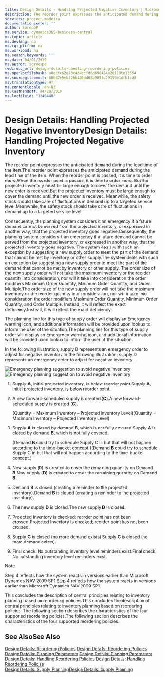 ```yaml
---
title: Design Details - Handling Projected Negative Inventory | Microsoft Docs
description: The reorder point expresses the anticipated demand during the lead time of the item. When the reorder point is passed, it is time to order more. But the projected inventory must be large enough to cover the demand until the new order is received. Meanwhile, the safety stock should take care of fluctuations in demand up to a targeted service level.
services: project-madeira
documentationcenter: ''
author: SorenGP
ms.service: dynamics365-business-central
ms.topic: article
ms.devlang: na
ms.tgt_pltfrm: na
ms.workload: na
ms.search.keywords: ''
ms.date: 04/01/2019
ms.author: sgroespe
redirect_url: design-details-handling-reordering-policies
ms.openlocfilehash: a0ecfe62e70c434ecfd6d698424e20119be13554
ms.sourcegitcommit: 60b87e5eb32bb408dd65b9855c29159b1dfbfca8
ms.translationtype: HT
ms.contentlocale: en-NZ
ms.lasthandoff: 04/29/2019
ms.locfileid: "1246448"
---
```

# <a name="design-details-handling-projected-negative-inventory"></a><span data-ttu-id="ba232-106">Design Details: Handling Projected Negative Inventory</span><span class="sxs-lookup"><span data-stu-id="ba232-106">Design Details: Handling Projected Negative Inventory</span></span>
<span data-ttu-id="ba232-107">The reorder point expresses the anticipated demand during the lead time of the item.</span><span class="sxs-lookup"><span data-stu-id="ba232-107">The reorder point expresses the anticipated demand during the lead time of the item.</span></span> <span data-ttu-id="ba232-108">When the reorder point is passed, it is time to order more.</span><span class="sxs-lookup"><span data-stu-id="ba232-108">When the reorder point is passed, it is time to order more.</span></span> <span data-ttu-id="ba232-109">But the projected inventory must be large enough to cover the demand until the new order is received.</span><span class="sxs-lookup"><span data-stu-id="ba232-109">But the projected inventory must be large enough to cover the demand until the new order is received.</span></span> <span data-ttu-id="ba232-110">Meanwhile, the safety stock should take care of fluctuations in demand up to a targeted service level.</span><span class="sxs-lookup"><span data-stu-id="ba232-110">Meanwhile, the safety stock should take care of fluctuations in demand up to a targeted service level.</span></span>  

 <span data-ttu-id="ba232-111">Consequently, the planning system considers it an emergency if a future demand cannot be served from the projected inventory, or expressed in another way, that the projected inventory goes negative.</span><span class="sxs-lookup"><span data-stu-id="ba232-111">Consequently, the planning system considers it an emergency if a future demand cannot be served from the projected inventory, or expressed in another way, that the projected inventory goes negative.</span></span> <span data-ttu-id="ba232-112">The system deals with such an exception by suggesting a new supply order to meet the part of the demand that cannot be met by inventory or other supply.</span><span class="sxs-lookup"><span data-stu-id="ba232-112">The system deals with such an exception by suggesting a new supply order to meet the part of the demand that cannot be met by inventory or other supply.</span></span> <span data-ttu-id="ba232-113">The order size of the new supply order will not take the maximum inventory or the reorder quantity into consideration, nor will it take into consideration the order modifiers Maximum Order Quantity, Minimum Order Quantity, and Order Multiple.</span><span class="sxs-lookup"><span data-stu-id="ba232-113">The order size of the new supply order will not take the maximum inventory or the reorder quantity into consideration, nor will it take into consideration the order modifiers Maximum Order Quantity, Minimum Order Quantity, and Order Multiple.</span></span> <span data-ttu-id="ba232-114">Instead, it will reflect the exact deficiency.</span><span class="sxs-lookup"><span data-stu-id="ba232-114">Instead, it will reflect the exact deficiency.</span></span>  

 <span data-ttu-id="ba232-115">The planning line for this type of supply order will display an Emergency warning icon, and additional information will be provided upon lookup to inform the user of the situation.</span><span class="sxs-lookup"><span data-stu-id="ba232-115">The planning line for this type of supply order will display an Emergency warning icon, and additional information will be provided upon lookup to inform the user of the situation.</span></span>  

 <span data-ttu-id="ba232-116">In the following illustration, supply D represents an emergency order to adjust for negative inventory.</span><span class="sxs-lookup"><span data-stu-id="ba232-116">In the following illustration, supply D represents an emergency order to adjust for negative inventory.</span></span>  

 <span data-ttu-id="ba232-117">![Emergency planning suggestion to avoid negative inventory](media/nav_app_supply_planning_2_negative_inventory.png "Emergency planning suggestion to avoid negative inventory")</span><span class="sxs-lookup"><span data-stu-id="ba232-117">![Emergency planning suggestion to avoid negative inventory](media/nav_app_supply_planning_2_negative_inventory.png "Emergency planning suggestion to avoid negative inventory")</span></span>  

1.  <span data-ttu-id="ba232-118">Supply **A**, initial projected inventory, is below reorder point.</span><span class="sxs-lookup"><span data-stu-id="ba232-118">Supply **A**, initial projected inventory, is below reorder point.</span></span>  
2.  <span data-ttu-id="ba232-119">A new forward-scheduled supply is created (**C**).</span><span class="sxs-lookup"><span data-stu-id="ba232-119">A new forward-scheduled supply is created (**C**).</span></span>  

     <span data-ttu-id="ba232-120">(Quantity = Maximum Inventory – Projected Inventory Level)</span><span class="sxs-lookup"><span data-stu-id="ba232-120">(Quantity = Maximum Inventory – Projected Inventory Level)</span></span>  
3.  <span data-ttu-id="ba232-121">Supply **A** is closed by demand **B**, which is not fully covered.</span><span class="sxs-lookup"><span data-stu-id="ba232-121">Supply **A** is closed by demand **B**, which is not fully covered.</span></span>  

     <span data-ttu-id="ba232-122">(Demand **B** could try to schedule Supply C in but that will not happen according to the time-bucket concept.)</span><span class="sxs-lookup"><span data-stu-id="ba232-122">(Demand **B** could try to schedule Supply C in but that will not happen according to the time-bucket concept.)</span></span>  
4.  <span data-ttu-id="ba232-123">New supply (**D**) is created to cover the remaining quantity on Demand **B**.</span><span class="sxs-lookup"><span data-stu-id="ba232-123">New supply (**D**) is created to cover the remaining quantity on Demand **B**.</span></span>  
5.  <span data-ttu-id="ba232-124">Demand **B** is closed (creating a reminder to the projected inventory).</span><span class="sxs-lookup"><span data-stu-id="ba232-124">Demand **B** is closed (creating a reminder to the projected inventory).</span></span>  
6.  <span data-ttu-id="ba232-125">The new supply **D** is closed.</span><span class="sxs-lookup"><span data-stu-id="ba232-125">The new supply **D** is closed.</span></span>  
7.  <span data-ttu-id="ba232-126">Projected Inventory is checked; reorder point has not been crossed.</span><span class="sxs-lookup"><span data-stu-id="ba232-126">Projected Inventory is checked; reorder point has not been crossed.</span></span>  
8.  <span data-ttu-id="ba232-127">Supply **C** is closed (no more demand exists).</span><span class="sxs-lookup"><span data-stu-id="ba232-127">Supply **C** is closed (no more demand exists).</span></span>  
9. <span data-ttu-id="ba232-128">Final check: No outstanding inventory level reminders exist.</span><span class="sxs-lookup"><span data-stu-id="ba232-128">Final check: No outstanding inventory level reminders exist.</span></span>  

> [!NOTE]  
>  <span data-ttu-id="ba232-129">Step 4 reflects how the system reacts in versions earlier than Microsoft Dynamics NAV 2009 SP1.</span><span class="sxs-lookup"><span data-stu-id="ba232-129">Step 4 reflects how the system reacts in versions earlier than Microsoft Dynamics NAV 2009 SP1.</span></span>  

 <span data-ttu-id="ba232-130">This concludes the description of central principles relating to inventory planning based on reordering policies.</span><span class="sxs-lookup"><span data-stu-id="ba232-130">This concludes the description of central principles relating to inventory planning based on reordering policies.</span></span> <span data-ttu-id="ba232-131">The following section describes the characteristics of the four supported reordering policies.</span><span class="sxs-lookup"><span data-stu-id="ba232-131">The following section describes the characteristics of the four supported reordering policies.</span></span>  

## <a name="see-also"></a><span data-ttu-id="ba232-132">See Also</span><span class="sxs-lookup"><span data-stu-id="ba232-132">See Also</span></span>  
 <span data-ttu-id="ba232-133">[Design Details: Reordering Policies](design-details-reordering-policies.md) </span><span class="sxs-lookup"><span data-stu-id="ba232-133">[Design Details: Reordering Policies](design-details-reordering-policies.md) </span></span>  
 <span data-ttu-id="ba232-134">[Design Details: Planning Parameters](design-details-planning-parameters.md) </span><span class="sxs-lookup"><span data-stu-id="ba232-134">[Design Details: Planning Parameters](design-details-planning-parameters.md) </span></span>  
 <span data-ttu-id="ba232-135">[Design Details: Handling Reordering Policies](design-details-handling-reordering-policies.md) </span><span class="sxs-lookup"><span data-stu-id="ba232-135">[Design Details: Handling Reordering Policies](design-details-handling-reordering-policies.md) </span></span>  
 [<span data-ttu-id="ba232-136">Design Details: Supply Planning</span><span class="sxs-lookup"><span data-stu-id="ba232-136">Design Details: Supply Planning</span></span>](design-details-supply-planning.md)
